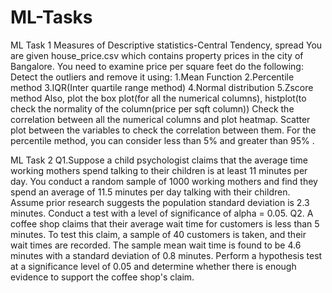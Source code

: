 # ML-Tasks
ML Task 1
Measures of Descriptive statistics-Central Tendency, spread
You are given house_price.csv which contains property prices in the city of Bangalore. You need to examine price per square feet do the following: Detect the outliers and remove it using: 1.Mean Function 2.Percentile method 3.IQR(Inter quartile range method) 4.Normal distribution 5.Zscore method Also, plot the box plot(for all the numerical columns), histplot(to check the normality of the column(price per sqft column)) Check the correlation between all the numerical columns and plot heatmap. Scatter plot between the variables to check the correlation between them. For the percentile method, you can consider less than 5% and greater than 95% .

ML Task 2
Q1.Suppose a child psychologist claims that the average time working mothers spend talking to their children is at least 11 minutes per day.
You conduct a random sample of 1000 working mothers and find they spend an average of 11.5 minutes per day talking with their children.
Assume prior research suggests the population standard deviation is 2.3 minutes.
Conduct a test with a level of significance of alpha = 0.05.
Q2. A coffee shop claims that their average wait time for customers is less than 5 minutes.
To test this claim, a sample of 40 customers is taken, and their wait times are recorded.
The sample mean wait time is found to be 4.6 minutes with a standard deviation of 0.8 minutes.
Perform a hypothesis test at a significance level of 0.05 and determine whether there is enough evidence to support the coffee shop's claim.

